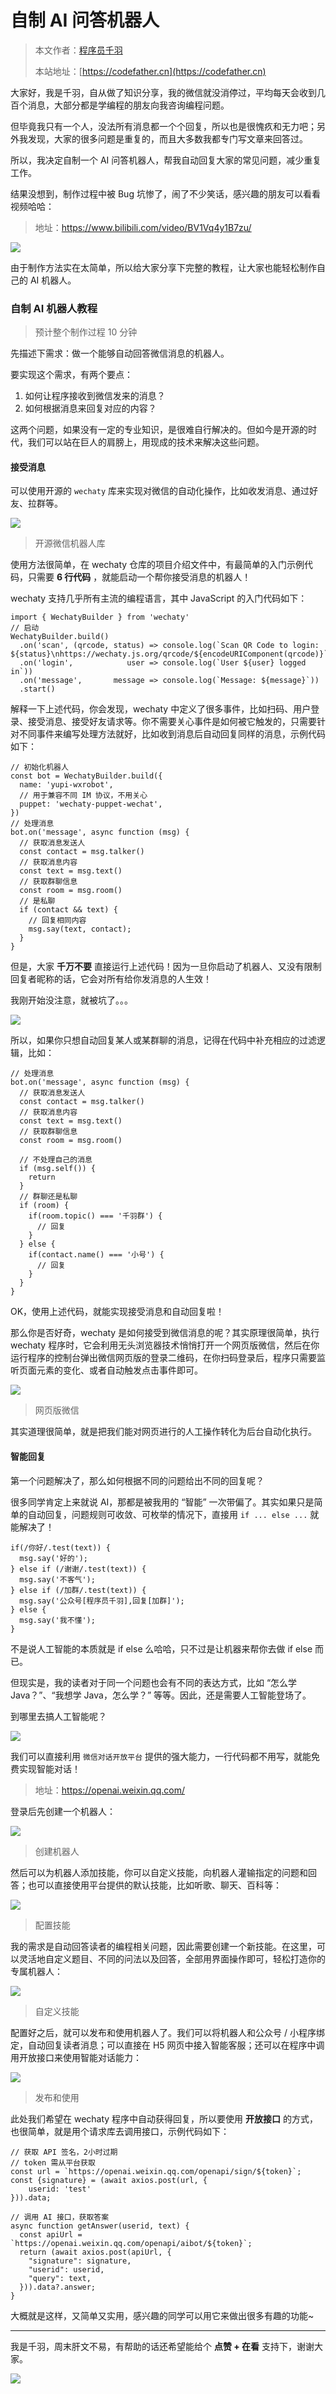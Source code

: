 # 自制 AI 问答机器人

> 本文作者：[程序员千羽](https://yuyuanweb.feishu.cn/wiki/Abldw5WkjidySxkKxU2cQdAtnah)
>
> 本站地址：[https://codefather.cn](https://codefather.cn)

大家好，我是千羽，自从做了知识分享，我的微信就没消停过，平均每天会收到几百个消息，大部分都是学编程的朋友向我咨询编程问题。

但毕竟我只有一个人，没法所有消息都一个个回复，所以也是很愧疚和无力吧；另外我发现，大家的很多问题是重复的，而且大多数我都专门写文章来回答过。

所以，我决定自制一个 AI 问答机器人，帮我自动回复大家的常见问题，减少重复工作。

结果没想到，制作过程中被 Bug 坑惨了，闹了不少笑话，感兴趣的朋友可以看看视频哈哈：

> 地址：https://www.bilibili.com/video/BV1Vq4y1B7zu/

![](https://pic.yupi.icu/5563/202311090817273.png)

由于制作方法实在太简单，所以给大家分享下完整的教程，让大家也能轻松制作自己的 AI 机器人。

### 自制 AI 机器人教程

> 预计整个制作过程 10 分钟

先描述下需求：做一个能够自动回答微信消息的机器人。

要实现这个需求，有两个要点：

1. 如何让程序接收到微信发来的消息？
2. 如何根据消息来回复对应的内容？

这两个问题，如果没有一定的专业知识，是很难自行解决的。但如今是开源的时代，我们可以站在巨人的肩膀上，用现成的技术来解决这些问题。

#### 接受消息

可以使用开源的 `wechaty` 库来实现对微信的自动化操作，比如收发消息、通过好友、拉群等。

![](https://pic.yupi.icu/5563/202311090817787.png)

> 开源微信机器人库

使用方法很简单，在 wechaty 仓库的项目介绍文件中，有最简单的入门示例代码，只需要 **6 行代码** ，就能启动一个帮你接受消息的机器人！

wechaty 支持几乎所有主流的编程语言，其中 JavaScript 的入门代码如下：

```
import { WechatyBuilder } from 'wechaty'
// 启动
WechatyBuilder.build()
  .on('scan', (qrcode, status) => console.log(`Scan QR Code to login: ${status}\nhttps://wechaty.js.org/qrcode/${encodeURIComponent(qrcode)}`))
  .on('login',            user => console.log(`User ${user} logged in`))
  .on('message',       message => console.log(`Message: ${message}`))
  .start()
```

解释一下上述代码，你会发现，wechaty 中定义了很多事件，比如扫码、用户登录、接受消息、接受好友请求等。你不需要关心事件是如何被它触发的，只需要针对不同事件来编写处理方法就好，比如收到消息后自动回复同样的消息，示例代码如下：

```
// 初始化机器人
const bot = WechatyBuilder.build({
  name: 'yupi-wxrobot',
  // 用于兼容不同 IM 协议，不用关心
  puppet: 'wechaty-puppet-wechat',
})
// 处理消息
bot.on('message', async function (msg) {
  // 获取消息发送人
  const contact = msg.talker()
  // 获取消息内容
  const text = msg.text()
  // 获取群聊信息
  const room = msg.room()
  // 是私聊
  if (contact && text) {
    // 回复相同内容
    msg.say(text, contact);
  }
}
```

但是，大家 **千万不要** 直接运行上述代码！因为一旦你启动了机器人、又没有限制回复者昵称的话，它会对所有给你发消息的人生效！

我刚开始没注意，就被坑了。。。

![](https://pic.yupi.icu/5563/202311090817116.png)

所以，如果你只想自动回复某人或某群聊的消息，记得在代码中补充相应的过滤逻辑，比如：

```
// 处理消息
bot.on('message', async function (msg) {
  // 获取消息发送人
  const contact = msg.talker()
  // 获取消息内容
  const text = msg.text()
  // 获取群聊信息
  const room = msg.room()

  // 不处理自己的消息
  if (msg.self()) {
    return
  }
  // 群聊还是私聊
  if (room) {
    if(room.topic() === '千羽群') {
      // 回复
    }
  } else {
    if(contact.name() === '小号') {
      // 回复
    }
  }
}
```

OK，使用上述代码，就能实现接受消息和自动回复啦！

那么你是否好奇，wechaty 是如何接受到微信消息的呢？其实原理很简单，执行 wechaty 程序时，它会利用无头浏览器技术悄悄打开一个网页版微信，然后在你运行程序的控制台弹出微信网页版的登录二维码，在你扫码登录后，程序只需要监听页面元素的变化、或者自动触发点击事件即可。

![](https://pic.yupi.icu/5563/202311090817760.png)

> 网页版微信

其实道理很简单，就是把我们能对网页进行的人工操作转化为后台自动化执行。

#### 智能回复

第一个问题解决了，那么如何根据不同的问题给出不同的回复呢？

很多同学肯定上来就说 AI，那都是被我用的 “智能” 一次带偏了。其实如果只是简单的自动回复，问题规则可收敛、可枚举的情况下，直接用 `if ... else ...` 就能解决了！

```
if(/你好/.test(text)) {
  msg.say('好的');
} else if (/谢谢/.test(text)) {
  msg.say('不客气');
} else if (/加群/.test(text)) {
  msg.say('公众号[程序员千羽],回复[加群]');
} else {
  msg.say('我不懂');
}
```

不是说人工智能的本质就是 if else 么哈哈，只不过是让机器来帮你去做 if else 而已。

但现实是，我的读者对于同一个问题也会有不同的表达方式，比如 “怎么学 Java？”、“我想学 Java，怎么学？” 等等。因此，还是需要人工智能登场了。

到哪里去搞人工智能呢？

![](https://pic.yupi.icu/5563/202311090817832.png)

我们可以直接利用 `微信对话开放平台` 提供的强大能力，一行代码都不用写，就能免费实现智能对话！

> 地址：https://openai.weixin.qq.com/

登录后先创建一个机器人：

![](https://pic.yupi.icu/5563/202311090817813.png)

> 创建机器人

然后可以为机器人添加技能，你可以自定义技能，向机器人灌输指定的问题和回答；也可以直接使用平台提供的默认技能，比如听歌、聊天、百科等：

![](https://pic.yupi.icu/5563/202311090817030.png)

> 配置技能

我的需求是自动回答读者的编程相关问题，因此需要创建一个新技能。在这里，可以灵活地自定义题目、不同的问法以及回答，全部用界面操作即可，轻松打造你的专属机器人：

![](https://pic.yupi.icu/5563/202311090817014.png)

> 自定义技能

配置好之后，就可以发布和使用机器人了。我们可以将机器人和公众号 / 小程序绑定，自动回复读者消息；可以直接在 H5 网页中接入智能客服；还可以在程序中调用开放接口来使用智能对话能力：

![](https://pic.yupi.icu/5563/202311090817055.png)

> 发布和使用

此处我们希望在 wechaty 程序中自动获得回复，所以要使用 **开放接口** 的方式，也很简单，就是用个请求库去调用接口，示例代码如下：

```
// 获取 API 签名，2小时过期
// token 需从平台获取
const url = `https://openai.weixin.qq.com/openapi/sign/${token}`;
const {signature} = (await axios.post(url, {
    userid: 'test'
})).data;

// 调用 AI 接口，获取答案
async function getAnswer(userid, text) {
  const apiUrl = `https://openai.weixin.qq.com/openapi/aibot/${token}`;
  return (await axios.post(apiUrl, {
    "signature": signature,
    "userid": userid,
    "query": text,
  })).data?.answer;
}
```

大概就是这样，又简单又实用，感兴趣的同学可以用它来做出很多有趣的功能~



------


我是千羽，周末肝文不易，有帮助的话还希望能给个 **点赞 + 在看** 支持下，谢谢大家。

![](https://pic.yupi.icu/5563/202311090817776.png)